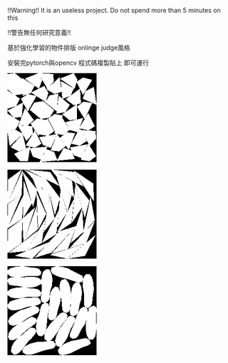!!Warning!! It is an useless project. Do not spend more than 5 minutes on this

!!警告無任何研究意義!! 

基於強化學習的物件排版
onlinge judge風格

安裝完pytorch與opencv 程式碼複製貼上 即可運行




![image](https://github.com/ga544523/2D-object-packing-using-deep-reinforcement-learning/blob/master/four44.png?raw=true)




![image](https://github.com/ga544523/2D-object-packing-using-deep-reinforcement-learning/blob/master/bigtri36.png?raw=true)



![image](https://github.com/ga544523/2D-object-packing-using-deep-reinforcement-learning/blob/master/shoe20.png?raw=true)
